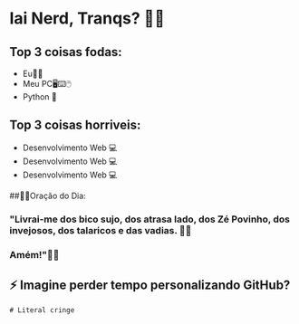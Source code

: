 # Iai Nerd, Tranqs? 🐱‍👓

## Top 3 coisas fodas:
- Eu👨‍💻
- Meu PC🖥⌨🖱
- Python 🐍

## Top 3 coisas horriveis:
- Desenvolvimento Web 💻
- Desenvolvimento Web 💻
- Desenvolvimento Web 💻

##🙏🏻Oração do Dia:
### "Livrai-me dos bico sujo, dos atrasa lado, dos Zé Povinho, dos invejosos, dos talaricos e das vadias. 👊🏼
### Amém!"🙌🏽


## ⚡ Imagine perder tempo personalizando GitHub?
    # Literal cringe
<!--
**e1k1to/e1k1to** is a ✨ _special_ ✨ repository because its `README.md` (this file) appears on your GitHub profile.

Here are some ideas to get you started:

- 🔭 I’m currently working on ...
- 🌱 I’m currently learning ...
- 👯 I’m looking to collaborate on ...
- 🤔 I’m looking for help with ...
- 💬 Ask me about ...
- 📫 How to reach me: ...
- 😄 Pronouns: ...
- ⚡ Fun fact: ...
-->
